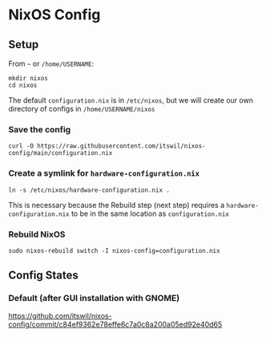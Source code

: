 # NixOS Config

## Setup

From `~` or `/home/USERNAME`:

```
mkdir nixos
cd nixos
```

The default `configuration.nix` is in `/etc/nixos`, but we will create our own directory of configs in `/home/USERNAME/nixos`

### Save the config

```
curl -O https://raw.githubusercontent.com/itswil/nixos-config/main/configuration.nix
```

### Create a symlink for `hardware-configuration.nix`

```
ln -s /etc/nixos/hardware-configuration.nix .
```

This is necessary because the Rebuild step (next step) requires a `hardware-configuration.nix` to be in the same location as `configuration.nix`

### Rebuild NixOS

```
sudo nixos-rebuild switch -I nixos-config=configuration.nix
```

## Config States

### Default (after GUI installation with GNOME)

https://github.com/itswil/nixos-config/commit/c84ef9362e78effe6c7a0c8a200a05ed92e40d65
